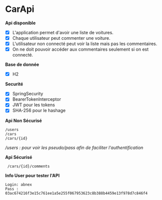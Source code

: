 # CarApi

**Api disponible**

- [x] L'application permet d'avoir une liste de voitures.
- [x] Chaque utilisateur peut commenter une voiture.
- [x] L'utilisateur non connecté peut voir la liste mais pas les commentaires.
- [x] On ne doit pouvoir accéder aux commentaires seulement si on est connecté.

**Base de donnée**

- [x] H2

**Securité**

- [x] SpringSecurity
- [x] BearerTokenInterceptor
- [x] JWT pour les tokens
- [x] SHA-256 pour le hashage

**Api Non Sécurisé**

```
/users 
/cars
/cars/{id}
```
*/users : pour voir les pseudo/pass afin de faciliter l'authentification*

**Api Sécurisé**

```
 /cars/{id}/comments
 ```

**Info User pour tester l'API**

```
Login: abnex
Pass : 03ac674216f3e15c761ee1a5e255f067953623c8b388b4459e13f978d7c846f4
```